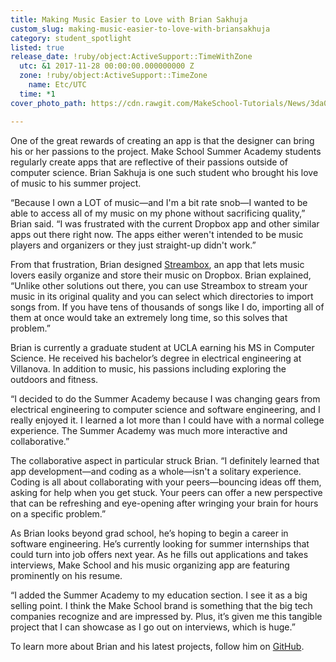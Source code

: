 ```yaml
---
title: Making Music Easier to Love with Brian Sakhuja
custom_slug: making-music-easier-to-love-with-briansakhuja
category: student_spotlight
listed: true
release_date: !ruby/object:ActiveSupport::TimeWithZone
  utc: &1 2017-11-28 00:00:00.000000000 Z
  zone: !ruby/object:ActiveSupport::TimeZone
    name: Etc/UTC
  time: *1
cover_photo_path: https://cdn.rawgit.com/MakeSchool-Tutorials/News/3da0da9fb78aae73a6cf2e010b728a8ab7e5de7a//46942098-70e4-4c1d-ac17-04fb0e4980bb/cover_photo.jpeg

---
```

One of the great rewards of creating an app is that the designer can bring his or her passions to the project. Make School Summer Academy students regularly create apps that are reflective of their passions outside of computer science. Brian Sakhuja is one such student who brought his love of music to his summer project.

“Because I own a LOT of music―and I'm a bit rate snob―I wanted to be able to access all of my music on my phone without sacrificing quality,” Brian said. “I was frustrated with the current Dropbox app and other similar apps out there right now. The apps either weren't intended to be music players and organizers or they just straight-up didn't work.”

From that frustration, Brian designed [Streambox](https://itunes.apple.com/us/app/streambox-play-organize-your-songs-on-dropbox/id1268798230?ls=1&mt=8), an app that lets music lovers easily organize and store their music on Dropbox. Brian explained, “Unlike other solutions out there, you can use Streambox to stream your music in its original quality and you can select which directories to import songs from. If you have tens of thousands of songs like I do, importing all of them at once would take an extremely long time, so this solves that problem.”

Brian is currently a graduate student at UCLA earning his MS in Computer Science. He received his bachelor’s degree in electrical engineering at Villanova. In addition to music, his passions including exploring the outdoors and fitness.

“I decided to do the Summer Academy because I was changing gears from electrical engineering to computer science and software engineering, and I really enjoyed it. I learned a lot more than I could have with a normal college experience. The Summer Academy was much more interactive and collaborative.”

The collaborative aspect in particular struck Brian. “I definitely learned that app development―and coding as a whole―isn't a solitary experience. Coding is all about collaborating with your peers―bouncing ideas off them, asking for help when you get stuck. Your peers can offer a new perspective that can be refreshing and eye-opening after wringing your brain for hours on a specific problem.”

As Brian looks beyond grad school, he’s hoping to begin a career in software engineering. He’s currently looking for summer internships that could turn into job offers next year. As he fills out applications and takes interviews, Make School and his music organizing app are featuring prominently on his resume. 

“I added the Summer Academy to my education section. I see it as a big selling point. I think the Make School brand is something that the big tech companies recognize and are impressed by. Plus, it’s given me this tangible project that I can showcase as I go out on interviews, which is huge.”

To learn more about Brian and his latest projects, follow him on [GitHub](http://github.com/bsakhuja).